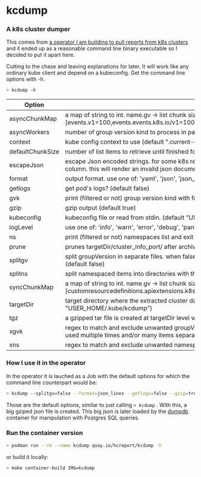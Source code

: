 # kcdump
### A k8s cluster dumper

This comes from [a operator I am building to pull reports from k8s clusters](https://github.com/mauricioscastro/hcreport/tree/dev) and it ended up as a reasonable command line binary executable so I decided to put it apart here. 

Cutting to the chase and leaving explanations for later. It will work like any ordinary kube client and depend on a kubeconfig. Get the command line options with -h.

```bash
> kcdump -h
```

| Option | Description |
| ----------- | ----------- |
| asyncChunkMap | a map of string to int. name.gv -> list chunk size. for the resources acquired in parallel with the desired chunk size. see --defaultChunkSize and --asyncWorkers (default [events.v1=100,events.events.k8s.io/v1=100]) |
| asyncWorkers | number of group version kind to process in parallel (default 10) |
| context | kube config context to use (default ".current-context") |
| defaultChunkSize | number of list items to retrieve until finished for all async workers (default 25) |
| escapeJson | escape Json encoded strings. for some k8s resources , Json encoded content can be found inside values of certain keys and this would break the db bulk load process for a json column. this will render an invalid json document since it's going to have its strings doubly escaped if special chars are found, \t \n ... (default true) |
| format | output format. use one of: 'yaml', 'json', 'json_pretty', 'json_lines', 'json_lines_wrapped'. (default "json_lines") |
| getlogs | get pod's logs? (default false) |
| gvk | print (filtered or not) group version kind with format 'name,gv,k' and exit (default false) |
| gzip | gzip output (default true) |
| kubeconfig | kubeconfig file or read from stdin. (default "USER_HOME/.kube/config") |
| logLevel | use one of: 'info', 'warn', 'error', 'debug', 'panic', 'fatal' (default "error") |
| ns | print (filtered or not) namespaces list and exit (default false) |
| prune | prunes targetDir/cluster_info_port/ after archiving. implies tgz option. if tgz option is not used it does nothing (default false) |
| splitgv | split groupVersion in separate files. when false will force splitns=false. only -format 'yaml' or 'json_lines' accepted. ignores -tgz. a big file is created with everything inside (default false) |
| splitns | split namespaced items into directories with their namespace name (default false) |
| syncChunkMap | a map of string to int. name.gv -> list chunk size. for the resources acquired one by one with the desired chunk size before anything else. see --defaultChunkSize (default [customresourcedefinitions.apiextensions.k8s.io/v1=1,configmaps.v1=1,packagemanifests.packages.operators.coreos.com/v1=1,apirequestcounts.apiserver.openshift.io/v1=1]) |
| targetDir | target directory where the extracted cluster data goes. directory will be recreated from scratch. a sub directory named 'cluster_info_port' is created inside the targetDir. (default "USER_HOME/.kube/kcdump") |
| tgz | a gzipped tar file is created at targetDir level with its contents. will turn off gzip option (default false) |
| xgvk | regex to match and exclude unwanted groupVersion and kind. format is 'gv:k' where gv is regex to capture gv and k is regex to capture kind. ex: -xgvk "metrics.*:Pod.*". can be used multiple times and/or many items separated by comma -xgvk "metrics.*:Pod.*,.*:Event.*" |
| xns | regex to match and exclude unwanted namespaces. can be used multiple times and/or many items separated by comma -xns "open-.*,kube.*" |
### How I use it in the operator
In the operator it is lauched as a Job with the default options for which the command line counterpart would be:
```bash
> kcdump --splitgv=false --format=json_lines --getlogs=false --gzip=true --escapeJson=true
```
Those are the default options, similar to just calling `> kcdump` . With this, a big gziped json file is created. This big json is later loaded by the [dumpdb](./dumpdb/) container for manipulation with Postgres SQL queries.

### Run the container version
```bash
> podman run --rm --name kcdump quay.io/hcreport/kcdump -h
```
or build it locally:
```bash
> make container-build IMG=kcdump
```
